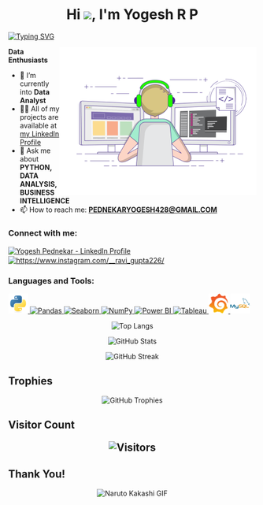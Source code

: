 <h1 align="center">  Hi <img src="https://media.giphy.com/media/hvRJCLFzcasrR4ia7z/giphy.gif" width="30px">, I'm Yogesh R P</h1>


<a href="https://git.io/typing-svg"><img src="https://readme-typing-svg.demolab.com?font=Fira+Code&duration=2000&pause=1000&color=00E0E5&random=false&width=435&lines=%F0%9F%92%A1+Data Analysis.;%E2%9C%A8+Business Analyst.;%F0%9F%94%A5+Pyhton." alt="Typing SVG" /></a>

<img align="right" alt="Coding" width="400" src="https://raw.githubusercontent.com/devSouvik/devSouvik/master/gif3.gif">

**Data Enthusiasts** 
- 🌱 I’m currently into **Data Analyst** 
- 👨‍💻 All of my projects are available at [my LinkedIn Profile](https://www.linkedin.com/in/yogeshpednekar)
-  💬 Ask me about **PYTHON, DATA ANALYSIS, BUSINESS INTELLIGENCE**
- 📫 How to reach me: **PEDNEKARYOGESH428@GMAIL.COM**

 
<h3 align="left">Connect with me:</h3>
<p align="left">
<a href="https://www.linkedin.com/in/yogeshpednekar" target="blank"><img align="center" src="https://raw.githubusercontent.com/rahuldkjain/github-profile-readme-generator/master/src/images/icons/Social/linked-in-alt.svg" alt="Yogesh Pednekar - LinkedIn Profile" height="30" width="40" /></a>
<a href="https://instagram.com/https://www.instagram.com/__ravi_gupta226/" target="blank"><img align="center" src="https://raw.githubusercontent.com/rahuldkjain/github-profile-readme-generator/master/src/images/icons/Social/instagram.svg" alt="https://www.instagram.com/__ravi_gupta226/" height="30" width="40" /></a>
</p>



<h3 align="left">Languages and Tools:</h3> <p align="left"> <a href="https://www.python.org" target="_blank" rel="noreferrer"> <img src="https://raw.githubusercontent.com/devicons/devicon/master/icons/python/python-original.svg" alt="python" width="40" height="40"/> </a> <a href="https://pandas.pydata.org/" target="_blank" rel="noreferrer"> <img src="https://pandas.pydata.org/static/img/pandas.svg" alt="Pandas" width="40" height="40"/> </a> <a href="https://seaborn.pydata.org/" target="_blank" rel="noreferrer"> <img src="https://seaborn.pydata.org/_images/logo-mark-lightbg.svg" alt="Seaborn" width="40" height="40"/> </a> <a href="https://numpy.org/" target="_blank" rel="noreferrer"> <img src="https://upload.wikimedia.org/wikipedia/commons/3/31/NumPy_logo_2020.svg" alt="NumPy" width="40" height="40"/> </a> <a href="https://powerbi.microsoft.com/" target="_blank" rel="noreferrer"> <img src="https://upload.wikimedia.org/wikipedia/commons/c/cf/New_Power_BI_Logo.svg" alt="Power BI" width="40" height="40"/> </a> <a href="https://www.tableau.com/" target="_blank" rel="noreferrer"> <img src="https://cdn.worldvectorlogo.com/logos/tableau-software.svg" alt="Tableau" width="40" height="40"/> </a> <a href="https://grafana.com/" target="_blank" rel="noreferrer"> <img src="https://raw.githubusercontent.com/grafana/grafana/master/public/img/grafana_icon.svg" alt="Grafana" width="40" height="40"/> </a> <a href="https://www.mysql.com/" target="_blank" rel="noreferrer"> <img src="https://raw.githubusercontent.com/devicons/devicon/master/icons/mysql/mysql-original-wordmark.svg" alt="SQL" width="40" height="40"/> </a> </p>


<p align="center">
  <img src="https://github-readme-stats.vercel.app/api/top-langs/?username=meyogeshr&layout=compact" alt="Top Langs" />
</p>


<p align="center"> <img src="https://github-readme-stats.vercel.app/api?username=meyogeshr&show_icons=true&locale=en" alt="GitHub Stats" /> </p>

<p align="center"> <img src="https://github-readme-streak-stats.herokuapp.com/?user=meyogeshr" alt="GitHub Streak" /> </p>


## Trophies
<p align="center">
  <img src="https://github-profile-trophy.vercel.app/?username=yourusername&theme=onedark" alt="GitHub Trophies" />
</p>

## Visitor Count <p align="center"> <img src="https://visitor-badge.laobi.icu/badge?page_id=meyogeshr.yourrepository" alt="Visitors"> </p>

## Thank You!
<p align="center">
  <img src="https://media.giphy.com/media/diBEnAwwUG7UA/giphy.gif" alt="Naruto Kakashi GIF" />
</p>
